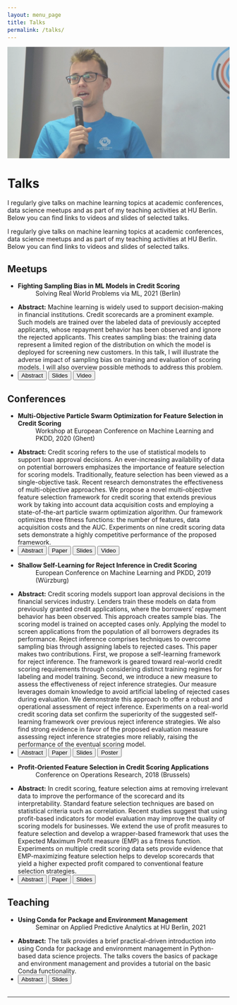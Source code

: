 ```yaml
---
layout: menu_page
title: Talks
permalink: /talks/
---
```


<script src="{{ base.url | prepend: site.url }}/assets/js/paper_description.js"></script>

<div class="container">
  <div style="width:100%;height:0; padding-top:50%;position:relative;">
    <img src="../images/menu/photo_talks.jpg" style="width:100%; opacity:0.8; position:absolute; top:0; left:0">
  </div>  
  <div class="content">
    <h1>Talks</h1>
    <p><span class="cover-desc" style="color:var(--page-desc-color)">I regularly give talks on machine learning topics at academic conferences, data science meetups and as part of my teaching activities at HU Berlin. Below you can find links to videos and slides of selected talks.</span></p>
  </div>
</div>

<p><span class="page-desc">I regularly give talks on machine learning topics at academic conferences, data science meetups and as part of my teaching activities at HU Berlin. Below you can find links to videos and slides of selected talks.</span></p>


## Meetups

<ul>
    <li>
    <b>Fighting Sampling Bias in ML Models in Credit Scoring</b>
    <dd><bb>Solving Real World Problems via ML, 2021 (Berlin)</bb></dd>
    </li>
</ul>
<ul class="no-bullets">
  <span id="dots4"></span>
  <li><span id="abs4"><p></p><b>Abstract:</b> Machine learning is widely used to support decision-making in financial institutions. Credit scorecards are a prominent example. Such models are trained over the labeled data of previously accepted applicants, whose repayment behavior has been observed and ignore the rejected applicants. This creates sampling bias: the training data represent a limited region of the distribution on which the model is deployed for screening new customers. In this talk, I will illustrate the adverse impact of sampling bias on training and evaluation of scoring models. I will also overview possible methods to address this problem.</span></li>
  <li>
    <button class="btn" onclick="paper_abstract_4()" id="b4">Abstract</button>
    <button class="btn" onclick="window.open('https://kozodoi.me/talks/BMAM_2021.pdf')" type="button">Slides</button>
    <button class="btn" onclick="window.open('https://youtu.be/S174yaYEifo')" type="button">Video</button>
  </li>
</ul>
<p></p>


## Conferences

<ul>
    <li>
    <b>Multi-Objective Particle Swarm Optimization for Feature Selection in Credit Scoring</b>
    <dd><bb>Workshop at European Conference on Machine Learning and PKDD, 2020 (Ghent)</bb></dd>
    </li>
</ul>
<ul class="no-bullets">
  <span id="dots1"></span>
  <li><span id="abs1"><p></p><b>Abstract:</b> Credit scoring refers to the use of statistical models to support loan approval decisions. An ever-increasing availability of data on potential borrowers emphasizes the importance of feature selection for scoring models. Traditionally, feature selection has been viewed as a single-objective task. Recent research demonstrates the effectiveness of multi-objective approaches. We propose a novel multi-objective feature selection framework for credit scoring that extends previous work by taking into account data acquisition costs and employing a state-of-the-art particle swarm optimization algorithm. Our framework optimizes three fitness functions: the number of features, data acquisition costs and the AUC. Experiments on nine credit scoring data sets demonstrate a highly competitive performance of the proposed framework.</span></li>
  <li>
    <button class="btn" onclick="paper_abstract_1()" id="b1">Abstract</button>
    <button class="btn" onclick="window.open('https://arxiv.org/pdf/2103.01907.pdf')" type="button">Paper</button>
    <button class="btn" onclick="window.open('https://kozodoi.me/talks/ECML_2020.pdf')" type="button">Slides</button>
    <button class="btn" onclick="window.open('https://youtu.be/zxRsGcFNWf0')" type="button">Video</button>
  </li>
</ul>
<p></p>

<ul>
    <li>
    <b>Shallow Self-Learning for Reject Inference in Credit Scoring</b>
    <dd><bb>European Conference on Machine Learning and PKDD, 2019 (Würzburg)</bb></dd>
    </li>
</ul>
<ul class="no-bullets">
  <span id="dots2"></span>
  <li><span id="abs2"><p></p><b>Abstract:</b> Credit scoring models support loan approval decisions in the financial services industry. Lenders train these models on data from previously granted credit applications, where the borrowers’ repayment behavior has been observed. This approach creates sample bias. The scoring model is trained on accepted cases only. Applying the model to screen applications from the population of all borrowers degrades its performance. Reject inference comprises techniques to overcome sampling bias through assigning labels to rejected cases. This paper makes two contributions. First, we propose a self-learning framework for reject inference. The framework is geared toward real-world credit scoring requirements through considering distinct training regimes for labeling and model training. Second, we introduce a new measure to assess the effectiveness of reject inference strategies. Our measure leverages domain knowledge to avoid artificial labeling of rejected cases during evaluation. We demonstrate this approach to offer a robust and operational assessment of reject inference. Experiments on a real-world credit scoring data set confirm the superiority of the suggested self-learning framework over previous reject inference strategies. We also find strong evidence in favor of the proposed evaluation measure assessing reject inference strategies more reliably, raising the performance of the eventual scoring model.</span></li>
  <li>
    <button class="btn" onclick="paper_abstract_2()" id="b2">Abstract</button>
    <button class="btn" onclick="window.open('https://arxiv.org/pdf/1909.06108.pdf')" type="button">Paper</button>
    <button class="btn" onclick="window.open('https://kozodoi.me/talks/ECML_2019.pdf')" type="button">Slides</button>
    <button class="btn" onclick="window.open('https://kozodoi.me/talks/ECML_2019_poster.pdf')" type="button">Poster</button>
  </li>
</ul>
<p></p>

<ul>
    <li>
    <b>Profit-Oriented Feature Selection in Credit Scoring Applications</b>
    <dd><bb>Conference on Operations Research, 2018 (Brussels)</bb></dd>
    </li>
</ul>
<ul class="no-bullets">
  <span id="dots3"></span>
  <li><span id="abs3"><p></p><b>Abstract:</b> In credit scoring, feature selection aims at removing irrelevant data to improve the performance of the scorecard and its interpretability. Standard feature selection techniques are based on statistical criteria such as correlation. Recent studies suggest that using profit-based indicators for model evaluation may improve the quality of scoring models for businesses. We extend the use of profit measures to feature selection and develop a wrapper-based framework that uses the Expected Maximum Profit measure (EMP) as a fitness function. Experiments on multiple credit scoring data sets provide evidence that EMP-maximizing feature selection helps to develop scorecards that yield a higher expected profit compared to conventional feature selection strategies.</span></li>
  <li>
    <button class="btn" onclick="paper_abstract_3()" id="b3">Abstract</button>
    <button class="btn" onclick="window.open('https://www.researchgate.net/publication/335485098_Profit-Oriented_Feature_Selection_in_Credit_Scoring_Applications')" type="button">Paper</button>
    <button class="btn" onclick="window.open('https://kozodoi.me/talks/OR_2018.pdf')" type="button">Slides</button>
  </li>
</ul>
<p></p>


## Teaching

<ul>
    <li>
    <b>Using Conda for Package and Environment Management</b>
    <dd><bb>Seminar on Applied Predictive Analytics at HU Berlin, 2021</bb></dd>
    </li>
</ul>
<ul class="no-bullets">
  <span id="dots6"></span>
  <li><span id="abs6"><p></p><b>Abstract:</b> The talk provides a brief practical-driven introduction into using Conda for package and environment management in Python-based data science projects. The talks covers the basics of package and environment management and provides a tutorial on the basic Conda functionality.</span></li>
  <li>
    <button class="btn" onclick="paper_abstract_6()" id="b6">Abstract</button>
    <button class="btn" onclick="window.open('https://kozodoi.me/talks/APA_2021.pdf')" type="button">Slides</button>
  </li>
</ul>
<p></p>



<hr style="height:1px; visibility:hidden;" />
<hr style="height:1px;border-width:0;color:rgb(50,50,50);background-color:rgb(50,50,50)">

